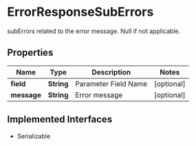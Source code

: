 

# ErrorResponseSubErrors

subErrors related to the error message. Null if not applicable.

## Properties

Name | Type | Description | Notes
------------ | ------------- | ------------- | -------------
**field** | **String** | Parameter Field Name |  [optional]
**message** | **String** | Error message |  [optional]


## Implemented Interfaces

* Serializable


